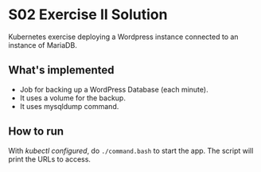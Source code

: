 # S02 Exercise II Solution

Kubernetes exercise deploying a Wordpress instance connected to an instance of MariaDB.

## What's implemented

* Job for backing up a WordPress Database (each minute).
* It uses a volume for the backup.
* It uses mysqldump command.

## How to run

With *kubectl configured*, do `./command.bash` to start the app. The script will print the URLs to access.

